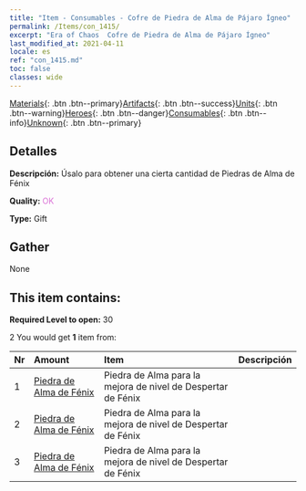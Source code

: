 ```yaml
---
title: "Item - Consumables - Cofre de Piedra de Alma de Pájaro Ígneo"
permalink: /Items/con_1415/
excerpt: "Era of Chaos  Cofre de Piedra de Alma de Pájaro Ígneo"
last_modified_at: 2021-04-11
locale: es
ref: "con_1415.md"
toc: false
classes: wide
---
```

 [Materials](/es/Items/){: .btn .btn--primary}[Artifacts](/es/Items/Artifacts/){: .btn .btn--success}[Units](/es/Items/Units/){: .btn .btn--warning}[Heroes](/es/Items/Heroes/){: .btn .btn--danger}[Consumables](/es/Items/Consumables/){: .btn .btn--info}[Unknown](/es/Items/Unknown/){: .btn .btn--primary}

## Detalles
 **Descripción:** Úsalo para obtener una cierta cantidad de Piedras de Alma de Fénix

 **Quality:** <span style="color: #DA70D6">OK</span>

 **Type:** Gift

## Gather

  None

## This item contains:

 **Required Level to open:** 30

 2 You would get **1** item  from:

  | Nr | Amount |     Item    | Descripción |
  |:---|:-------|:------------|:-----------:|
  | 1 | [Piedra de Alma de Fénix](/es/Items/unt_348/) | Piedra de Alma para la mejora de nivel de Despertar de Fénix | 
  | 2 | [Piedra de Alma de Fénix](/es/Items/unt_348/) | Piedra de Alma para la mejora de nivel de Despertar de Fénix | 
  | 3 | [Piedra de Alma de Fénix](/es/Items/unt_348/) | Piedra de Alma para la mejora de nivel de Despertar de Fénix | 
